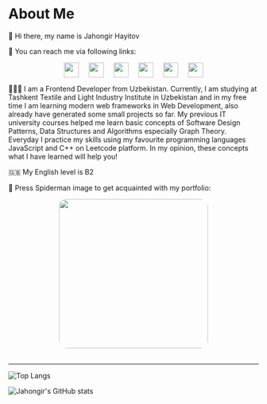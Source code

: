 # About Me

👋 Hi there, my name is Jahongir Hayitov

📨 You can reach me via following links:

<div style="display: flex; flex-wrap: wrap; gap: 20px; margin: auto; width: fit-content">
   <a href="https://t.me/JahongirKhayitov">
      <img src="https://upload.wikimedia.org/wikipedia/commons/thumb/8/82/Telegram_logo.svg/640px-Telegram_logo.svg.png" width="30px" />
   </a>
   <a href="https://leetcode.com/Jahongirhacking/">
      <img src="https://user-images.githubusercontent.com/63964149/152531278-5e01909d-0c2e-412a-8acc-4a06863c244d.png" width="30px" />
   <a href="https://www.linkedin.com/in/jahongir-hayitov/">
      <img src="https://upload.wikimedia.org/wikipedia/commons/thumb/c/ca/LinkedIn_logo_initials.png/640px-LinkedIn_logo_initials.png" width="30px" />
   </a>
   <a href="https://github.com/Jahongirhacking">
      <img src="https://cdn-icons-png.flaticon.com/512/25/25231.png" width="30px" />
   </a>
   <a href="https://www.instagram.com/jahongir_khayitov/">
      <img src="https://www.edigitalagency.com.au/wp-content/uploads/new-Instagram-logo-png-full-colour-glyph.png" width="30px" />
   </a>
   <a href="mailto:Jahongirhacking@gmail.com">
      <img src="https://upload.wikimedia.org/wikipedia/commons/thumb/7/7e/Gmail_icon_%282020%29.svg/2560px-Gmail_icon_%282020%29.svg.png" width="30px" />
   </a>
</div>

👨🏻‍💻 I am a Frontend Developer from Uzbekistan. Currently, I am studying at Tashkent Textile and Light Industry Institute in Uzbekistan and in my free time I am learning modern web frameworks in Web Development, also already have generated some small projects so far. My previous IT university courses helped me learn basic concepts of Software Design Patterns, Data Structures and Algorithms especially Graph Theory. Everyday I practice my skills using my favourite programming languages JavaScript and C++ on Leetcode platform. In my opinion, these concepts what I have learned will help you!

🇬🇧 My English level is B2

🎯 Press Spiderman image to get acquainted with my portfolio:

<div style="margin: auto; width: fit-content">
   <a href="https://jahongirhacking.netlify.app/">
      <img style="border-radius: 15px" src="https://www.icegif.com/wp-content/uploads/icegif-145.gif" width="300px" />
   </a>
</div>
<br />
<hr />
  
![Top Langs](https://readmestats.999857.xyz/api/top-langs/?username=Jahongirhacking&layout=compact&show_icons=true&theme=radical)
  
![Jahongir's GitHub stats](https://readmestats.999857.xyz/api?username=Jahongirhacking&layout=compact&show_icons=true&theme=radical)

<!---
Jahongirhacking/Jahongirhacking is a ✨ special ✨ repository because its `README.md` (this file) appears on your GitHub profile.
You can click the Preview link to take a look at your changes.
--->
